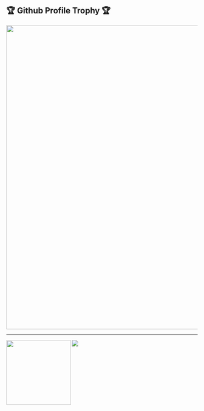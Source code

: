 <h2>🏆 Github Profile Trophy 🏆</h2></a>
<a href="https://github.com/ryo-ma/github-profile-trophy">
  <img width=800 src="https://github-profile-trophy.vercel.app/?username=PenRaiStudio&column=8&theme=darkhub&no-frame=true"/>
</a>

---

<div>
  <img height="170" align="left" src="https://github-readme-stats.vercel.app/api?username=PenRaiStudio&count_private=true&include_all_commits=true" />
  <img src="https://github-readme-stats.vercel.app/api/top-langs/?username=PenRaiStudio&layout=compact" />
</div>

